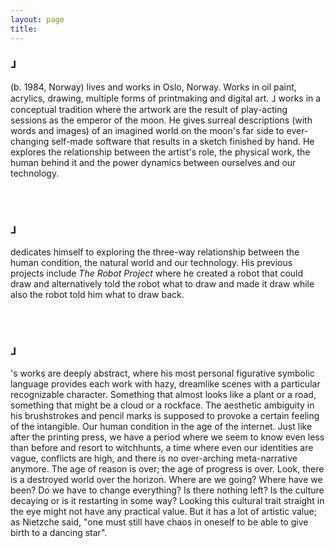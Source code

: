 ```yaml
---
layout: page
title: 
---
```

<div class="header__inline" style="max-width:600px">
    <H3>⅃</H3> <p> (b. 1984, Norway) lives and works in Oslo, Norway. Works in oil paint, acrylics, drawing, multiple forms of printmaking and digital art. ⅃ works in a conceptual tradition where the artwork are the result of play-acting sessions as the emperor of the moon. He gives surreal descriptions (with words and images) of an imagined world on the moon's far side to ever-changing self-made software that results in a sketch finished by hand. He explores the relationship between the artist's role, the physical work, the human behind it and the power dynamics between ourselves and our technology.</p>
    <br><br>
    <H3>⅃</H3> <p> dedicates himself to exploring the three-way relationship between the human condition, the natural world and our technology. His previous projects include <em>The Robot Project</em> where he created a robot that could draw and alternatively told the robot what to draw and made it draw while also the robot told him what to draw back.</p>
    <br><br>
    <H3>⅃</H3><p>'s works are deeply abstract, where his most personal figurative symbolic language provides each work with hazy, dreamlike scenes with a particular recognizable character. Something that almost looks like a plant or a road, something that might be a cloud or a rockface. The aesthetic ambiguity in his brushstrokes and pencil marks is supposed to provoke a certain feeling of the intangible. Our human condition in the age of the internet. Just like after the printing press, we have a period where we seem to know even less than before and resort to witchhunts, a time where even our identities are vague, conflicts are high, and there is no over-arching meta-narrative anymore. The age of reason is over; the age of progress is over. Look, there is a destroyed world over the horizon. Where are we going? Where have we been? Do we have to change everything? Is there nothing left? Is the culture decaying or is it restarting in some way? Looking this cultural trait straight in the eye might not have any practical value. But it has a lot of artistic value; as Nietzche said, "one must still have chaos in oneself to be able to give birth to a dancing star".</p>
</div>








